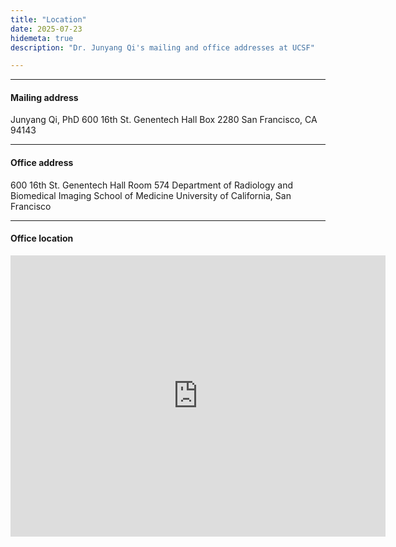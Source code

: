 ```yaml
---
title: "Location"
date: 2025-07-23
hidemeta: true
description: "Dr. Junyang Qi's mailing and office addresses at UCSF"

---
```


---

#### Mailing address

Junyang Qi, PhD
600 16th St. Genentech Hall Box 2280
San Francisco, CA 94143



---

#### Office address

600 16th St. Genentech Hall Room 574
Department of Radiology and Biomedical Imaging
School of Medicine
University of California, San Francisco


---

#### Office location

<iframe src="https://www.google.com/maps/embed?pb=!1m18!1m12!1m3!1d3153.9700983318653!2d-122.39503842347487!3d37.767299312589444!2m3!1f0!2f0!3f0!3m2!1i1024!2i768!4f13.1!3m3!1m2!1s0x808f7fcf22c08705%3A0xeaa83e6b468eddf1!2sGenentech%20Hall!5e0!3m2!1sen!2sus!4v1753291730590!5m2!1sen!2sus" width="600" height="450" style="border:0;" allowfullscreen="" loading="lazy" referrerpolicy="no-referrer-when-downgrade"></iframe>


